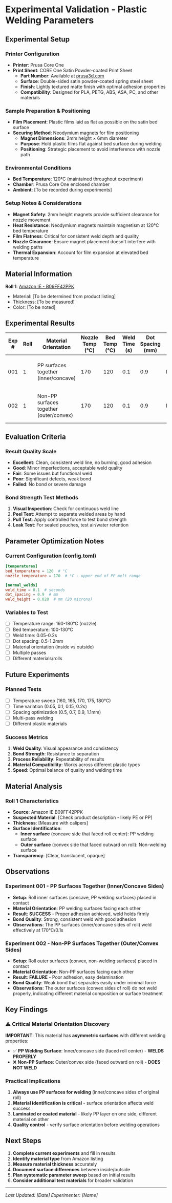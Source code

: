 # Experimental Validation - Plastic Welding Parameters

## Experimental Setup

### Printer Configuration
- **Printer**: Prusa Core One
- **Print Sheet**: CORE One Satin Powder-coated Print Sheet
  - **Part Number**: Available at [prusa3d.com](https://www.prusa3d.com/product/core-one-satin-powder-coated-print-sheet/)
  - **Surface**: Double-sided satin powder-coated spring steel sheet
  - **Finish**: Lightly textured matte finish with optimal adhesion properties
  - **Compatibility**: Designed for PLA, PETG, ABS, ASA, PC, and other materials

### Sample Preparation & Positioning
- **Film Placement**: Plastic films laid as flat as possible on the satin bed surface
- **Securing Method**: Neodymium magnets for film positioning
  - **Magnet Dimensions**: 2mm height × 6mm diameter
  - **Purpose**: Hold plastic films flat against bed surface during welding
  - **Positioning**: Strategic placement to avoid interference with nozzle path

### Environmental Conditions
- **Bed Temperature**: 120°C (maintained throughout experiment)
- **Chamber**: Prusa Core One enclosed chamber
- **Ambient**: [To be recorded during experiments]

### Setup Notes & Considerations
- **Magnet Safety**: 2mm height magnets provide sufficient clearance for nozzle movement
- **Heat Resistance**: Neodymium magnets maintain magnetism at 120°C bed temperature
- **Film Flatness**: Critical for consistent weld depth and quality
- **Nozzle Clearance**: Ensure magnet placement doesn't interfere with welding paths
- **Thermal Expansion**: Account for film expansion at elevated bed temperature

## Material Information

**Roll 1**: [Amazon IE - B09FF42PPK](https://www.amazon.ie/dp/B09FF42PPK?ref_=ppx_hzsearch_conn_dt_b_fed_asin_title_3)
- Material: [To be determined from product listing]
- Thickness: [To be measured]
- Color: [To be noted]

## Experimental Results

| Exp # | Roll | Material Orientation | Nozzle Temp (°C) | Bed Temp (°C) | Weld Time (s) | Dot Spacing (mm) | Result Quality | Bond Strength | Notes |
|-------|------|---------------------|------------------|---------------|---------------|------------------|----------------|---------------|-------|
| 001   | 1    | PP surfaces together (inner/concave) | 170 | 120 | 0.1 | 0.9 | **Excellent** | **Strong** | SUCCESS: PP welding surfaces bond properly |
| 002   | 1    | Non-PP surfaces together (outer/convex) | 170 | 120 | 0.1 | 0.9 | **Failed** | **Poor** | FAILURE: Easy delamination, no proper bond |

## Evaluation Criteria

### Result Quality Scale
- **Excellent**: Clean, consistent weld line, no burning, good adhesion
- **Good**: Minor imperfections, acceptable weld quality
- **Fair**: Some issues but functional weld
- **Poor**: Significant defects, weak bond
- **Failed**: No bond or severe damage

### Bond Strength Test Methods
1. **Visual Inspection**: Check for continuous weld line
2. **Peel Test**: Attempt to separate welded areas by hand
3. **Pull Test**: Apply controlled force to test bond strength
4. **Leak Test**: For sealed pouches, test air/water retention

## Parameter Optimization Notes

### Current Configuration (config.toml)
```toml
[temperatures]
bed_temperature = 120  # °C
nozzle_temperature = 170  # °C - upper end of PP melt range

[normal_welds]
weld_time = 0.1  # seconds
dot_spacing = 0.9  # mm
weld_height = 0.020  # mm (20 microns)
```

### Variables to Test
- [ ] Temperature range: 160-180°C (nozzle)
- [ ] Bed temperature: 100-130°C
- [ ] Weld time: 0.05-0.2s
- [ ] Dot spacing: 0.5-1.2mm
- [ ] Material orientation (inside vs outside)
- [ ] Multiple passes
- [ ] Different materials/rolls

## Future Experiments

### Planned Tests
- [ ] Temperature sweep (160, 165, 170, 175, 180°C)
- [ ] Time variation (0.05, 0.1, 0.15, 0.2s)
- [ ] Spacing optimization (0.5, 0.7, 0.9, 1.1mm)
- [ ] Multi-pass welding
- [ ] Different plastic materials

### Success Metrics
1. **Weld Quality**: Visual appearance and consistency
2. **Bond Strength**: Resistance to separation
3. **Process Reliability**: Repeatability of results
4. **Material Compatibility**: Works across different plastic types
5. **Speed**: Optimal balance of quality and welding time

## Material Analysis

### Roll 1 Characteristics
- **Source**: Amazon IE B09FF42PPK
- **Suspected Material**: [Check product description - likely PE or PP]
- **Thickness**: [Measure with calipers]
- **Surface Identification**:
  - **Inner surface** (concave side that faced roll center): PP welding surface
  - **Outer surface** (convex side that faced outward on roll): Non-welding surface
- **Transparency**: [Clear, translucent, opaque]

## Observations

### Experiment 001 - PP Surfaces Together (Inner/Concave Sides)
- **Setup**: Roll inner surfaces (concave, PP welding surfaces) placed in contact
- **Material Orientation**: PP welding surfaces facing each other
- **Result**: **SUCCESS** - Proper adhesion achieved, weld holds firmly
- **Bond Quality**: Strong, consistent weld with good adhesion
- **Observations**: The PP surfaces (inner/concave sides of roll) weld effectively at 170°C/0.1s

### Experiment 002 - Non-PP Surfaces Together (Outer/Convex Sides)
- **Setup**: Roll outer surfaces (convex, non-welding surfaces) placed in contact
- **Material Orientation**: Non-PP surfaces facing each other
- **Result**: **FAILURE** - Poor adhesion, easy delamination
- **Bond Quality**: Weak bond that separates easily under minimal force
- **Observations**: The outer surfaces (convex sides of roll) do not weld properly, indicating different material composition or surface treatment

## Key Findings

### ⚠️ **Critical Material Orientation Discovery**
**IMPORTANT**: This material has **asymmetric surfaces** with different welding properties:

- ✅ **PP Welding Surface**: Inner/concave side (faced roll center) - **WELDS PROPERLY**
- ❌ **Non-PP Surface**: Outer/convex side (faced outward on roll) - **DOES NOT WELD**

### Practical Implications
1. **Always use PP surfaces for welding** (inner/concave sides of original roll)
2. **Material identification is critical** - surface orientation affects weld success
3. **Laminated or coated material** - likely PP layer on one side, different material on other
4. **Quality control** - verify surface orientation before welding operations

## Next Steps

1. **Complete current experiments** and fill in results
2. **Identify material type** from Amazon listing
3. **Measure material thickness** accurately
4. **Document surface differences** between inside/outside
5. **Plan systematic parameter sweep** based on initial results
6. **Consider additional test materials** for broader validation

---

*Last Updated: [Date]*
*Experimenter: [Name]*
